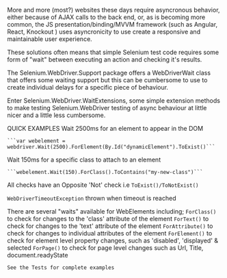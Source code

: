 More and more (most?) websites these days require asyncronous behavior, either because of AJAX calls to the back end, or, as is becoming more common, the JS presentation/binding/MVVM framework (such as Angular, React, Knockout ) uses asyncronicity to use create a responsive and maintainable user experience.

These solutions often means that simple Selenium test code requires some form of "wait" between executing an action and checking it's results.

The Selenium.WebDriver.Support package offers a WebDriverWait class that offers some waiting support but this can be cumbersome to use to create individual delays for a specific piece of behaviour.

Enter Selenium.WebDriver.WaitExtensions, some simple extension methods to make testing Selenium.WebDriver testing of async behaviour at little nicer and a little less cumbersome.

QUICK EXAMPLES
Wait 2500ms for an element to appear in the DOM

	```var webelement = webdriver.Wait(2500).ForElement(By.Id("dynamicElement").ToExist()```

Wait 150ms for a specific class to attach to an element

	```webelement.Wait(150).ForClass().ToContains("my-new-class")```

All checks have an Opposite 'Not' check i.e `ToExist()/ToNotExist()`

`WebDriverTimeoutException` thrown when timeout is reached

There are several "waits" available for WebElements including;
	`ForClass()` to check for changes to the 'class' attribute of the element
	`ForText()` to check for changes to the 'text' attribute of the element
	`ForAttribute()` to check for changes to individual attributes of the element
	`ForElement()` to check for element level property changes, such as 'disabled', 'displayed' & selected
	`ForPage()` to check for page level changes such as Url, Title, document.readyState

	See the Tests for complete examples

